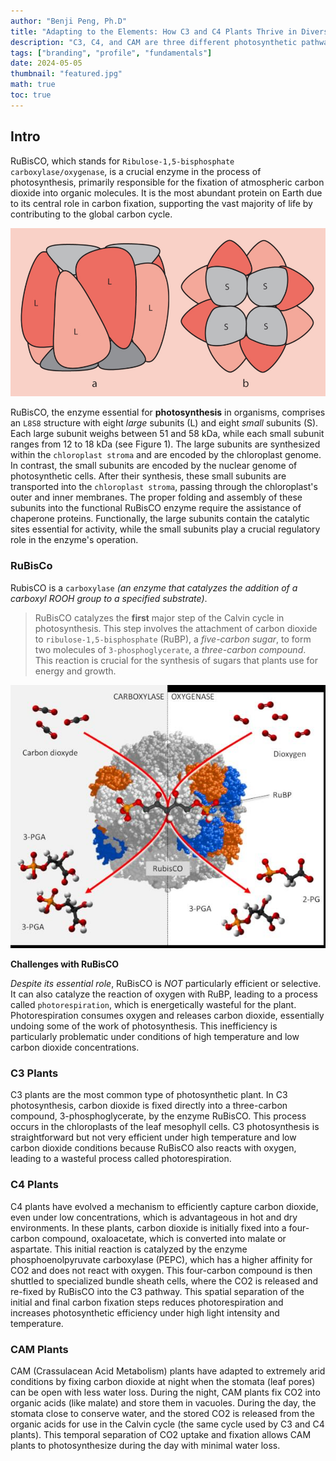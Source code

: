 ```yaml
---
author: "Benji Peng, Ph.D"
title: "Adapting to the Elements: How C3 and C4 Plants Thrive in Diverse Environments"
description: "C3, C4, and CAM are three different photosynthetic pathways that plants use to fix carbon dioxide and convert it into organic compounds like glucose"
tags: ["branding", "profile", "fundamentals"]
date: 2024-05-05
thumbnail: "featured.jpg"
math: true
toc: true
---
```


## Intro

RuBisCO, which stands for `Ribulose-1,5-bisphosphate carboxylase/oxygenase`, is a crucial enzyme in the process of photosynthesis, primarily responsible for the fixation of atmospheric carbon dioxide into organic molecules. It is the most abundant protein on Earth due to its central role in carbon fixation, supporting the vast majority of life by contributing to the global carbon cycle.

![RuBisCO-structure](protein-structure.jpg)

RuBisCO, the enzyme essential for **photosynthesis** in organisms, comprises an `L8S8` structure with eight _large_ subunits (L) and eight _small_ subunits (S). Each large subunit weighs between 51 and 58 kDa, while each small subunit ranges from 12 to 18 kDa (see Figure 1). The large subunits are synthesized within the `chloroplast stroma` and are encoded by the chloroplast genome. In contrast, the small subunits are encoded by the nuclear genome of photosynthetic cells. After their synthesis, these small subunits are transported into the `chloroplast stroma`, passing through the chloroplast's outer and inner membranes. The proper folding and assembly of these subunits into the functional RuBisCO enzyme require the assistance of chaperone proteins. Functionally, the large subunits contain the catalytic sites essential for activity, while the small subunits play a crucial regulatory role in the enzyme's operation.

### RuBisCo

RubisCO is a `carboxylase` _(an enzyme that catalyzes the addition of a carboxyl ROOH group to a specified substrate)_.

> RuBisCO catalyzes the **first** major step of the Calvin cycle in photosynthesis. This step involves the attachment of carbon dioxide to `ribulose-1,5-bisphosphate` (RuBP), a _five-carbon sugar_, to form two molecules of `3-phosphoglycerate`, a _three-carbon compound_. This reaction is crucial for the synthesis of sugars that plants use for energy and growth.

![RuBisCO-structure](rubisco-process.jpg)

**Challenges with RuBisCO**

_Despite its essential role_, RuBisCO is _NOT_ particularly efficient or selective. It can also catalyze the reaction of oxygen with RuBP, leading to a process called `photorespiration`, which is energetically wasteful for the plant. Photorespiration consumes oxygen and releases carbon dioxide, essentially undoing some of the work of photosynthesis. This inefficiency is particularly problematic under conditions of high temperature and low carbon dioxide concentrations.

### C3 Plants

C3 plants are the most common type of photosynthetic plant. In C3 photosynthesis, carbon dioxide is fixed directly into a three-carbon compound, 3-phosphoglycerate, by the enzyme RuBisCO. This process occurs in the chloroplasts of the leaf mesophyll cells. C3 photosynthesis is straightforward but not very efficient under high temperature and low carbon dioxide conditions because RuBisCO also reacts with oxygen, leading to a wasteful process called photorespiration.

### C4 Plants

C4 plants have evolved a mechanism to efficiently capture carbon dioxide, even under low concentrations, which is advantageous in hot and dry environments. In these plants, carbon dioxide is initially fixed into a four-carbon compound, oxaloacetate, which is converted into malate or aspartate. This initial reaction is catalyzed by the enzyme phosphoenolpyruvate carboxylase (PEPC), which has a higher affinity for CO2 and does not react with oxygen. This four-carbon compound is then shuttled to specialized bundle sheath cells, where the CO2 is released and re-fixed by RuBisCO into the C3 pathway. This spatial separation of the initial and final carbon fixation steps reduces photorespiration and increases photosynthetic efficiency under high light intensity and temperature.

### CAM Plants

CAM (Crassulacean Acid Metabolism) plants have adapted to extremely arid conditions by fixing carbon dioxide at night when the stomata (leaf pores) can be open with less water loss. During the night, CAM plants fix CO2 into organic acids (like malate) and store them in vacuoles. During the day, the stomata close to conserve water, and the stored CO2 is released from the organic acids for use in the Calvin cycle (the same cycle used by C3 and C4 plants). This temporal separation of CO2 uptake and fixation allows CAM plants to photosynthesize during the day with minimal water loss.
